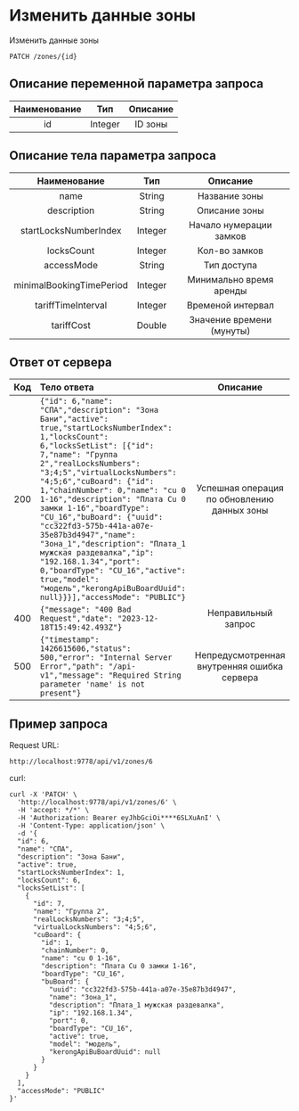 # Изменить данные зоны
Изменить данные зоны
```
PATCH /zones/{id}
```
## Описание переменной параметра запроса
| Наименование  |   Тип    | Описание |
|:-------------:|:--------:|:--------:|
|      id       | Integer  | ID зоны  |

## Описание тела параметра запроса
|     Наименование      |   Тип   |        Описание         |
|:---------------------:|:-------:|:-----------------------:|
|           name           | String  |       Название зоны       |
|       description        | String  |       Описание зоны       |
|  startLocksNumberIndex   | Integer |  Начало нумерации замков  |
|        locksCount        | Integer |       Кол-во замков       |
|        accessMode        | String  |        Тип доступа        |
| minimalBookingTimePeriod | Integer |  Минимально время аренды  |
|    tariffTimeInterval    | Integer |     Временой интервал     |
|       tariffCost         | Double  | Значение времени (мунуты) |
## Ответ от сервера
| Код | Тело ответа                                                                                                                                                                                                                                                                                                                                                  |                  Описание                   |
|:---:|:-------------------------------------------------------------------------------------------------------------------------------------------------------------------------------------------------------------------------------------------------------------------------------------------------------------------------------------------------------------|:-------------------------------------------:|
| 200 | ```{"id": 6,"name": "СПА","description": "Зона Бани","active": true,"startLocksNumberIndex": 1,"locksCount": 6,"locksSetList": [{"id": 7,"name": "Группа 2","realLocksNumbers": "3;4;5","virtualLocksNumbers": "4;5;6","cuBoard": {"id": 1,"chainNumber": 0,"name": "cu 0 1-16","description": "Плата Cu 0 замки 1-16","boardType": "CU_16","buBoard": {"uuid": "cc322fd3-575b-441a-a07e-35e87b3d4947","name": "Зона_1","description": "Плата_1 мужская раздевалка","ip": "192.168.1.34","port": 0,"boardType": "CU_16","active": true,"model": "модель","kerongApiBuBoardUuid": null}}}],"accessMode": "PUBLIC"}```  | Успешная операция по обновлению данных зоны |
| 400 | ```{"message": "400 Bad Request","date": "2023-12-18T15:49:42.493Z"}```                                                                                                                                                                                                                                                                                      |             Неправильный запрос             |
| 500 | ```{"timestamp": 1426615606,"status": 500,"error": "Internal Server Error","path": "/api-v1","message": "Required String parameter 'name' is not present"}```                                                                                                                                                                                                | Непредусмотренная внутренняя ошибка сервера |
## Пример запроса
Request URL:
```
http://localhost:9778/api/v1/zones/6
```
curl:
```
curl -X 'PATCH' \
  'http://localhost:9778/api/v1/zones/6' \
  -H 'accept: */*' \
  -H 'Authorization: Bearer eyJhbGciOi****6SLXuAnI' \
  -H 'Content-Type: application/json' \
  -d '{
  "id": 6,
  "name": "СПА",
  "description": "Зона Бани",
  "active": true,
  "startLocksNumberIndex": 1,
  "locksCount": 6,
  "locksSetList": [
    {
      "id": 7,
      "name": "Группа 2",
      "realLocksNumbers": "3;4;5",
      "virtualLocksNumbers": "4;5;6",
      "cuBoard": {
        "id": 1,
        "chainNumber": 0,
        "name": "cu 0 1-16",
        "description": "Плата Cu 0 замки 1-16",
        "boardType": "CU_16",
        "buBoard": {
          "uuid": "cc322fd3-575b-441a-a07e-35e87b3d4947",
          "name": "Зона_1",
          "description": "Плата_1 мужская раздевалка",
          "ip": "192.168.1.34",
          "port": 0,
          "boardType": "CU_16",
          "active": true,
          "model": "модель",
          "kerongApiBuBoardUuid": null
        }
      }
    }
  ],
  "accessMode": "PUBLIC"
}'
```

